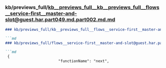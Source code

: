 ### kb/previews_full/kb__previews_full__kb__previews_full__flows__service-first__master-and-slot@guest.har.part049.md.part002.md.md

```md
### kb/previews_full/kb__previews_full__flows__service-first__master-and-slot@guest.har.part049.md.part002.md

```md
### kb/previews_full/flows__service-first__master-and-slot@guest.har.part049.md (part 002)

```md
 {
                        "functionName": "next",
                   
```

```

```

```
